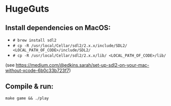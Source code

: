 # HugeGuts

## Install dependencies on MacOS:
* `# brew install sdl2`
* `# cp -R /usr/local/Cellar/sdl2/2.x.x/include/SDL2/ <LOCAL_PATH_OF_CODE>/include/SDL2/`
* `# cp -R /usr/local/Cellar/sdl2/2.x.x/lib/ <LOCAL_PATH_OF_CODE>/lib/`

(see https://medium.com/@edkins.sarah/set-up-sdl2-on-your-mac-without-xcode-6b0c33b723f7)

## Compile & run:
`make game && ./play`
